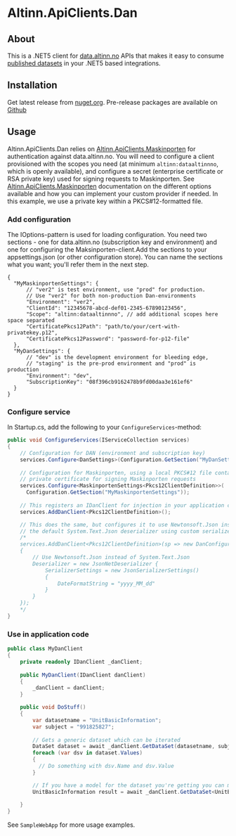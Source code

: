 # Altinn.ApiClients.Dan

## About
This is a .NET5 client for [data.altinn.no](https://data.altinn.no) APIs that makes it easy to consume [published datasets](https://altinn.github.io/docs/utviklingsguider/data.altinn.no/beviskoder/) in your .NET5 based integrations.

## Installation

Get latest release from [nuget.org](https://www.nuget.org/packages/Altinn.ApiClients.Dan). Pre-release packages are available on [Github](https://github.com/Altinn/altinn-apiclient-dan/packages/)

## Usage

Altinn.ApiClients.Dan relies on [Altinn.ApiClients.Maskinporten](https://github.com/Altinn/altinn-apiclient-maskinporten/) for authentication against data.altinn.no. You will need to configure a client provisioned with the scopes you need (at minimum `altinn:dataaltinnno`, which is openly available), and configure a secret (enterprise certificate or RSA private key) used for signing requests to Maskinporten. See [Altinn.ApiClients.Maskinporten](https://github.com/Altinn/altinn-apiclient-maskinporten/) documentation on the different options available and how you can implement your custom provider if needed. In this example, we use a private key within a PKCS#12-formatted file.

### Add configuration

The IOptions-pattern is used for loading configuration. You need two sections - one for data.altinn.no (subscription key and environment) and one for configuring the Maksinporten-client.Add the sections to your appsettings.json (or other configuration store). You can name the sections what you want; you'll refer them in the next step.

```jsonc
{
  "MyMaskinportenSettings": {
      // "ver2" is test environment, use "prod" for production. 
      // Use "ver2" for both non-production Dan-environments
      "Environment": "ver2", 
      "ClientId": "12345678-abcd-def01-2345-67890123456",
      "Scope": "altinn:dataaltinnno", // add additional scopes here space separated
      "CertificatePkcs12Path": "path/to/your/cert-with-privatekey.p12",
      "CertificatePkcs12Password": "password-for-p12-file"
  },
  "MyDanSettings": {
      // "dev" is the development environment for bleeding edge, 
      // "staging" is the pre-prod environment and "prod" is production
      "Environment": "dev",
      "SubscriptionKey": "08f396cb9162478b9fd00daa3e161ef6"
  }
}
```

### Configure service

In Startup.cs, add the following to your `ConfigureServices`-method:

```csharp
public void ConfigureServices(IServiceCollection services)
{
    // Configuration for DAN (environment and subscription key)
    services.Configure<DanSettings>(Configuration.GetSection("MyDanSettings"));
  
    // Configuration for Maskinporten, using a local PKCS#12 file containing 
    // private certificate for signing Maskinporten requests
    services.Configure<MaskinportenSettings<Pkcs12ClientDefinition>>(
      Configuration.GetSection("MyMaskinportenSettings"));
  
    // This registers an IDanClient for injection in your application code
    services.AddDanClient<Pkcs12ClientDefinition>();

    // This does the same, but configures it to use Newtonsoft.Json instead of
    // the default System.Text.Json deserializer using custom serializer settings
    /*
    services.AddDanClient<Pkcs12ClientDefinition>(sp => new DanConfiguration
    {
        // Use Newtonsoft.Json instead of System.Text.Json
        Deserializer = new JsonNetDeserializer {
            SerializerSettings = new JsonSerializerSettings()
            {
                DateFormatString = "yyyy_MM_dd"
            }
        }
    });
    */
}
```

### Use in application code

```csharp
public class MyDanClient 
{
    private readonly IDanClient _danClient;
    
    public MyDanClient(IDanClient danClient)
    {
        _danClient = danClient;
    }

    public void DoStuff()
    {
        var datasetname = "UnitBasicInformation";
        var subject = "991825827";
        
        // Gets a generic dataset which can be iterated
        DataSet dataset = await _danClient.GetDataSet(datasetname, subject);
        foreach (var dsv in dataset.Values)
        {
          // Do something with dsv.Name and dsv.Value
        }

        // If you have a model for the dataset you're getting you can map it directly
        UnitBasicInformation result = await _danClient.GetDataSet<UnitBasicInformation>(datasetname, subject);
        
    }
}
```
See `SampleWebApp` for more usage examples.
